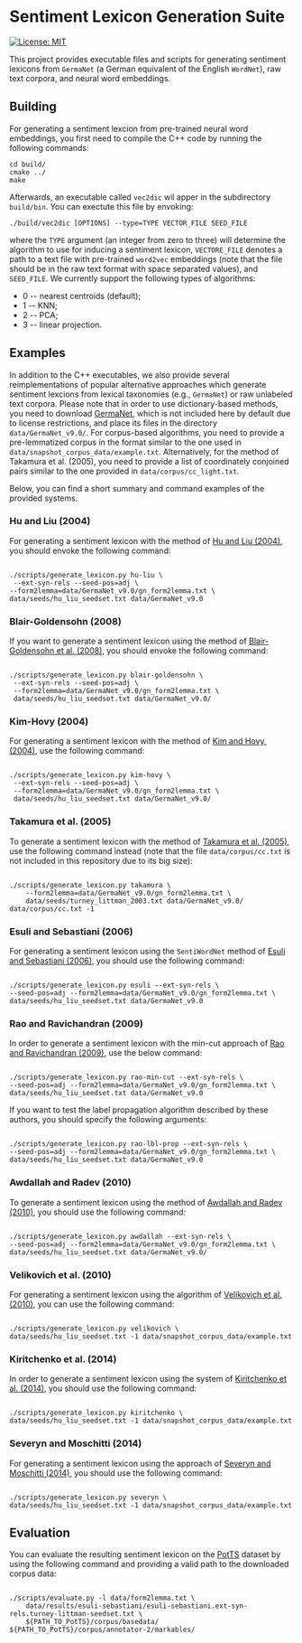 # Sentiment Lexicon Generation Suite

[![License: MIT](https://img.shields.io/badge/license-MIT-blue.svg)](https://opensource.org/licenses/MIT)

This project provides executable files and scripts for generating
sentiment lexicons from `GermaNet` (a German equivalent of the English
`WordNet`), raw text corpora, and neural word embeddings.

## Building

For generating a sentiment lexcion from pre-trained neural word
embeddings, you first need to compile the C++ code by running the
following commands:

```shell
cd build/
cmake ../
make
```

Afterwards, an executable called `vec2dic` wil apper in
the subdirectory `build/bin`.  You can exectute this file by envoking:

```shell
./build/vec2dic [OPTIONS] --type=TYPE VECTOR_FILE SEED_FILE
```

where the `TYPE` argument (an integer from zero to three) will
determine the algorithm to use for inducing a sentiment lexicon,
`VECTORE_FILE` denotes a path to a text file with pre-trained
`word2vec` embeddings (note that the file should be in the raw text
format with space separated values), and `SEED_FILE`.  We currently
support the following types of algorithms:
- 0 -- nearest centroids (default);
- 1 -- KNN;
- 2 -- PCA;
- 3 -- linear projection.

## Examples

In addition to the C++ executables, we also provide several
reimplementations of popular alternative approaches which generate
sentiment lexcions from lexical taxonomies (e.g., `GermaNet`) or raw
unlabeled text corpora.  Please note that in order to use
dictionary-based methods, you need to download
[GermaNet](http://www.sfs.uni-tuebingen.de/GermaNet/), which is not
included here by default due to license restrictions, and place its
files in the directory `data/GermaNet_v9.0/`.  For corpus-based
algorithms, you need to provide a pre-lemmatized corpus in the format
similar to the one used in `data/snapshot_corpus_data/example.txt`.
Alternatively, for the method of Takamura et al. (2005), you need to
provide a list of coordinately conjoined pairs similar to the one
provided in `data/corpus/cc_light.txt`.

Below, you can find a short summary and command examples of the
provided systems.

### Hu and Liu (2004)

For generating a sentiment lexicon with the method of [Hu and Liu
(2004)](https://www.cs.uic.edu/~liub/publications/kdd04-revSummary.pdf),
you should envoke the following command:

```shell

./scripts/generate_lexicon.py hu-liu \
 --ext-syn-rels --seed-pos=adj \
--form2lemma=data/GermaNet_v9.0/gn_form2lemma.txt \
data/seeds/hu_liu_seedset.txt data/GermaNet_v9.0

```

### Blair-Goldensohn (2008)

If you want to generate a sentiment lexicon using the method of
[Blair-Goldensohn et
al. (2008)](http://www.australianscience.com.au/research/google/34368.pdf),
you should envoke the following command:

```shell

./scripts/generate_lexicon.py blair-goldensohn \
 --ext-syn-rels --seed-pos=adj \
 --form2lemma=data/GermaNet_v9.0/gn_form2lemma.txt \
 data/seeds/hu_liu_seedset.txt data/GermaNet_v9.0/

```

### Kim-Hovy (2004)

For generating a sentiment lexicon with the method of [Kim and Hovy,
(2004)](https://www.cs.cmu.edu/~hovy/papers/04Coling-opinion-valences.pdf),
use the following command:

```shell

./scripts/generate_lexicon.py kim-hovy \
 --ext-syn-rels --seed-pos=adj \
 --form2lemma=data/GermaNet_v9.0/gn_form2lemma.txt \
 data/seeds/hu_liu_seedset.txt data/GermaNet_v9.0/

```

### Takamura et al. (2005)

To generate a sentiment lexicon with the method of
[Takamura et al. (2005)](http://delivery.acm.org/10.1145/1220000/1219857/p133-takamura.pdf?ip=77.179.90.234&id=1219857&acc=OPEN&key=4D4702B0C3E38B35%2E4D4702B0C3E38B35%2E4D4702B0C3E38B35%2E6D218144511F3437&CFID=830128042&CFTOKEN=27668650&__acm__=1472910085_b90c7157c9757c8c7e7ccacc73a39bb5),
use the following command instead (note that the file
`data/corpus/cc.txt` is not included in this repository due to its big
size):

```shell

./scripts/generate_lexicon.py takamura \
    --form2lemma=data/GermaNet_v9.0/gn_form2lemma.txt \
    data/seeds/turney_littman_2003.txt data/GermaNet_v9.0/ data/corpus/cc.txt -1

```

### Esuli and Sebastiani (2006)

For generating a sentiment lexicon using the `SentiWordNet` method of
[Esuli and Sebastiani (2006)](http://ontotext.fbk.eu/Publications/sentiWN-TR.pdf),
you should use the following command:

```shell

./scripts/generate_lexicon.py esuli --ext-syn-rels \
--seed-pos=adj --form2lemma=data/GermaNet_v9.0/gn_form2lemma.txt \
data/seeds/hu_liu_seedset.txt data/GermaNet_v9.0

```

### Rao and Ravichandran (2009)

In order to generate a sentiment lexicon with the min-cut approach of
[Rao and Ravichandran (2009)](http://www.aclweb.org/anthology/E09-1077),
use the below command:

```shell

./scripts/generate_lexicon.py rao-min-cut --ext-syn-rels \
--seed-pos=adj --form2lemma=data/GermaNet_v9.0/gn_form2lemma.txt \
data/seeds/hu_liu_seedset.txt data/GermaNet_v9.0

```

If you want to test the label propagation algorithm described by these
authors, you should specify the following arguments:

```shell

./scripts/generate_lexicon.py rao-lbl-prop --ext-syn-rels \
--seed-pos=adj --form2lemma=data/GermaNet_v9.0/gn_form2lemma.txt \
data/seeds/hu_liu_seedset.txt data/GermaNet_v9.0

```

### Awdallah and Radev (2010)

To generate a sentiment lexicon using the method of
[Awdallah and Radev (2010)](https://www.aclweb.org/anthology/P/P10/P10-1041.pdf),
you should use the following command:

```shell

./scripts/generate_lexicon.py awdallah --ext-syn-rels \
--seed-pos=adj --form2lemma=data/GermaNet_v9.0/gn_form2lemma.txt \
data/seeds/hu_liu_seedset.txt data/GermaNet_v9.0/

```

### Velikovich et al. (2010)

For generating a sentiment lexicon using the algorithm of
[Velikovich et al. (2010)](http://www.aclweb.org/anthology/N10-1119),
you can use the following command:

```shell

./scripts/generate_lexicon.py velikovich \
data/seeds/hu_liu_seedset.txt -1 data/snapshot_corpus_data/example.txt

```

### Kiritchenko et al. (2014)

In order to generate a sentiment lexicon using the system of
[Kiritchenko et al. (2014)](https://www.jair.org/media/4272/live-4272-8102-jair.pdf),
you should use the following command:

```shell

./scripts/generate_lexicon.py kiritchenko \
data/seeds/hu_liu_seedset.txt -1 data/snapshot_corpus_data/example.txt

```

### Severyn and Moschitti (2014)

For generating a sentiment lexicon using the approach of
[Severyn and Moschitti (2014)](http://www.aclweb.org/anthology/N15-1159),
you should use the following command:

```shell

./scripts/generate_lexicon.py severyn \
data/seeds/hu_liu_seedset.txt -1 data/snapshot_corpus_data/example.txt

```

## Evaluation

You can evaluate the resulting sentiment lexicon on the
[PotTS](https://github.com/WladimirSidorenko/PotTS) dataset by using
the following command and providing a valid path to the downloaded
corpus data:

```shell

./scripts/evaluate.py -l data/form2lemma.txt \
	data/results/esuli-sebastiani/esuli-sebastiani.ext-syn-rels.turney-littman-seedset.txt \
	${PATH_TO_PotTS}/corpus/basedata/ ${PATH_TO_PotTS}/corpus/annotator-2/markables/

```
